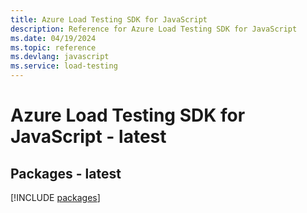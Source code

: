 ```yaml
---
title: Azure Load Testing SDK for JavaScript
description: Reference for Azure Load Testing SDK for JavaScript
ms.date: 04/19/2024
ms.topic: reference
ms.devlang: javascript
ms.service: load-testing
---
```

# Azure Load Testing SDK for JavaScript - latest
## Packages - latest
[!INCLUDE [packages](load-testing-index.md)]